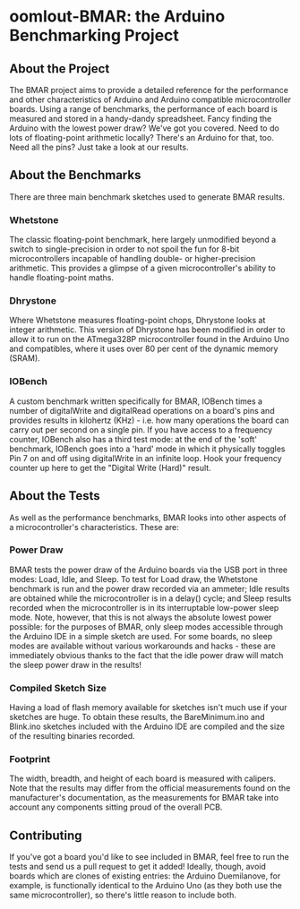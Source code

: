 # oomlout-BMAR: the Arduino Benchmarking Project

## About the Project
The BMAR project aims to provide a detailed reference for the performance
and other characteristics of Arduino and Arduino compatible microcontroller
boards. Using a range of benchmarks, the performance of each board is measured
and stored in a handy-dandy spreadsheet. Fancy finding the Arduino with the
lowest power draw? We've got you covered. Need to do lots of floating-point
arithmetic locally? There's an Arduino for that, too. Need all the pins? Just
take a look at our results.

## About the Benchmarks
There are three main benchmark sketches used to generate BMAR results.

### Whetstone
The classic floating-point benchmark, here largely unmodified beyond a switch
to single-precision in order to not spoil the fun for 8-bit microcontrollers
incapable of handling double- or higher-precision arithmetic. This provides a
glimpse of a given microcontroller's ability to handle floating-point maths.

### Dhrystone
Where Whetstone measures floating-point chops, Dhrystone looks at integer
arithmetic. This version of Dhrystone has been modified in order to allow it
to run on the ATmega328P microcontroller found in the Arduino Uno and
compatibles, where it uses over 80 per cent of the dynamic memory (SRAM).

### IOBench
A custom benchmark written specifically for BMAR, IOBench times a number of
digitalWrite and digitalRead operations on a board's pins and provides results
in kilohertz (KHz) - i.e. how many operations the board can carry out per second
on a single pin. If you have access to a frequency counter, IOBench also has a
third test mode: at the end of the 'soft' benchmark, IOBench goes into a 'hard'
mode in which it physically toggles Pin 7 on and off using digitalWrite in an
infinite loop. Hook your frequency counter up here to get the "Digital Write
(Hard)" result.

## About the Tests
As well as the performance benchmarks, BMAR looks into other aspects of a
microcontroller's characteristics. These are:

### Power Draw
BMAR tests the power draw of the Arduino boards via the USB port in three modes:
Load, Idle, and Sleep. To test for Load draw, the Whetstone benchmark is run and
the power draw recorded via an ammeter; Idle results are obtained while the
microcontroller is in a delay() cycle; and Sleep results recorded when the
microcontroller is in its interruptable low-power sleep mode. Note, however,
that this is not always the absolute lowest power possible: for the purposes of
BMAR, only sleep modes accessible through the Arduino IDE in a simple sketch are
used. For some boards, no sleep modes are available without various workarounds
and hacks - these are immediately obvious thanks to the fact that the idle power
draw will match the sleep power draw in the results!

### Compiled Sketch Size
Having a load of flash memory available for sketches isn't much use if your
sketches are huge. To obtain these results, the BareMinimum.ino and Blink.ino
sketches included with the Arduino IDE are compiled and the size of the
resulting binaries recorded.

### Footprint
The width, breadth, and height of each board is measured with calipers. Note
that the results may differ from the official measurements found on the
manufacturer's documentation, as the measurements for BMAR take into account any
components sitting proud of the overall PCB.

## Contributing
If you've got a board you'd like to see included in BMAR, feel free to run the
tests and send us a pull request to get it added! Ideally, though, avoid boards
which are clones of existing entries: the Arduino Duemilanove, for example, is
functionally identical to the Arduino Uno (as they both use the same
microcontroller), so there's little reason to include both.

